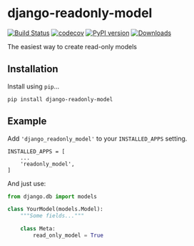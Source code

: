# django-readonly-model

[![Build Status](https://travis-ci.org/dorosch/django-readonly-model.svg?branch=master)](https://travis-ci.org/dorosch/django-readonly-model)
[![codecov](https://codecov.io/gh/dorosch/django-project-start/branch/master/graph/badge.svg)](https://codecov.io/gh/dorosch/django-project-start)
[![PyPI version](https://badge.fury.io/py/django-readonly-model.svg)](https://badge.fury.io/py/django-readonly-model)
[![Downloads](https://pepy.tech/badge/django-readonly-model)](https://pepy.tech/project/django-readonly-model)

The easiest way to create read-only models


## Installation

Install using `pip`...

    pip install django-readonly-model


## Example

Add `'django_readonly_model'` to your `INSTALLED_APPS` setting.

    INSTALLED_APPS = [
        ...
        'readonly_model',
    ]

And just use:

```python
from django.db import models

class YourModel(models.Model):
    """Some fields..."""

    class Meta:
        read_only_model = True
```
